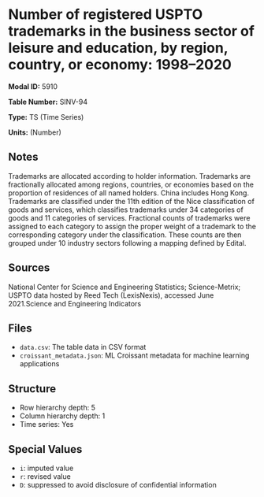 # Number of registered USPTO trademarks in the business sector of leisure and education, by region, country, or economy: 1998–2020

**Modal ID:** 5910

**Table Number:** SINV-94

**Type:** TS (Time Series)

**Units:** (Number)

## Notes

Trademarks are allocated according to holder information. Trademarks are fractionally allocated among regions, countries, or economies based on the proportion of residences of all named holders. China includes Hong Kong. Trademarks are classified under the 11th edition of the Nice classification of goods and services, which classifies trademarks under 34 categories of goods and 11 categories of services. Fractional counts of trademarks were assigned to each category to assign the proper weight of a trademark to the corresponding category under the classification. These counts are then grouped under 10 industry sectors following a mapping defined by Edital.

## Sources

National Center for Science and Engineering Statistics; Science-Metrix; USPTO data hosted by Reed Tech (LexisNexis), accessed June 2021.Science and Engineering Indicators

## Files

- `data.csv`: The table data in CSV format
- `croissant_metadata.json`: ML Croissant metadata for machine learning applications

## Structure

- Row hierarchy depth: 5
- Column hierarchy depth: 1
- Time series: Yes

## Special Values

- `i`: imputed value
- `r`: revised value
- `D`: suppressed to avoid disclosure of confidential information
